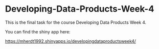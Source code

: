 # Developing-Data-Products-Week-4
This is the final task for the course Developing Data Products Week 4.

You can find the shiny app here:

https://mherdt1992.shinyapps.io/developingdataproductsweek4/
